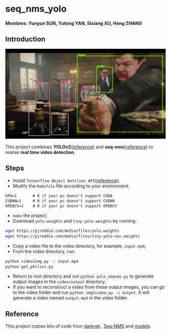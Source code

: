# seq_nms_yolo

#### Membres: Yunyun SUN, Yutong YAN, Sixiang XU, Heng ZHANG

## Introduction

![](img/index.jpg) 

This project combines **YOLOv2**([reference](https://arxiv.org/abs/1506.02640)) and **seq-nms**([reference](https://arxiv.org/abs/1602.08465)) to realise **real time video detection**.

## Steps

- Install `Tensorflow Object Detction API`([reference](https://github.com/tensorflow/models/blob/master/research/object_detection/g3doc/installation.md));
- Modify the `Makefile` file according to your environment.
```
GPU=1		# 0 if your pc doesn't support CUDA
CUDNN=1		# 0 if your pc doesn't support CUDNN
OPENCV=1	# 0 if your pc doesn't support OPENCV
```
- `make` the project;
- Download `yolo.weights` and `tiny-yolo.weights` by running:
```bash
wget https://pjreddie.com/media/files/yolo.weights
wget https://pjreddie.com/media/files/tiny-yolo-voc.weights
```
- Copy a video file to the video directory, for example, `input.mp4`;
- From the video directory, run:
```bash
python video2img.py -i input.mp4
python get_pkllist.py
```
- Return to root directory and run `python yolo_seqnms.py` to generate output images in the `video/output` directory;
- If you want to reconstruct a video from these output images, you can go to the video folder and run `python img2video.py -i output`. It will generate a video named `output.mp4` in the video folder.

## Reference

This project copies lots of code from [darknet](https://github.com/pjreddie/darknet) , [Seq-NMS](https://github.com/lrghust/Seq-NMS) and  [models](https://github.com/tensorflow/models).